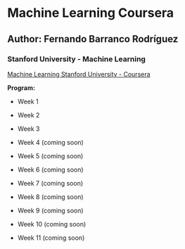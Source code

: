 # Machine Learning Coursera

## Author: Fernando Barranco Rodríguez

### Stanford University - Machine Learning

[Machine Learning Stanford University - Coursera](https://www.coursera.org/learn/machine-learning)

**Program:**

* Week 1

* Week 2

* Week 3

* Week 4 (coming soon)

* Week 5 (coming soon)

* Week 6 (coming soon)

* Week 7 (coming soon)

* Week 8 (coming soon)

* Week 9 (coming soon)

* Week 10 (coming soon)

* Week 11 (coming soon)


